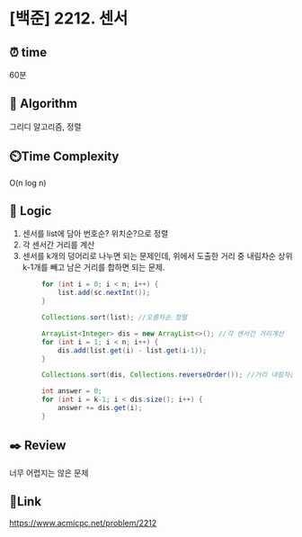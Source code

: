 # [백준] 2212. 센서 


## ⏰ **time**
60분

## :pushpin: **Algorithm**
그리디 알고리즘, 정렬

## ⏲️**Time Complexity**
O(n log n)

## :round_pushpin: **Logic**
1. 센서를 list에 담아 번호순? 위치순?으로 정렬 <br/>
2. 각 센서간 거리를 계산 <br/>
3. 센서를 k개의 덩어리로 나누면 되는 문제인데, 위에서 도출한 거리 중 내림차순 상위 k-1개를 빼고 남은 거리를 합하면 되는 문제.
```java
        for (int i = 0; i < n; i++) {
            list.add(sc.nextInt());
        }

        Collections.sort(list); //오름차순 정렬

        ArrayList<Integer> dis = new ArrayList<>(); //각 센서간 거리계산
        for (int i = 1; i < n; i++) {
            dis.add(list.get(i) - list.get(i-1));
        }

        Collections.sort(dis, Collections.reverseOrder()); //거리 내림차순 정렬

        int answer = 0;
        for (int i = k-1; i < dis.size(); i++) {
            answer += dis.get(i);
        }
```


## :black_nib: **Review**
너무 어렵지는 않은 문제 

## 📡**Link**
https://www.acmicpc.net/problem/2212 
